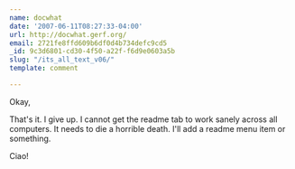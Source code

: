 ```yaml
---
name: docwhat
date: '2007-06-11T08:27:33-04:00'
url: http://docwhat.gerf.org/
email: 2721fe8ffd609b6df0d4b734defc9cd5
_id: 9c3d6801-cd30-4f50-a22f-f6d9e0603a5b
slug: "/its_all_text_v06/"
template: comment

---
```


Okay,

That's it. I give up.  I cannot get the readme tab to work sanely across all computers.  It needs to die a horrible death.  I'll add a readme menu item or something.

Ciao!
